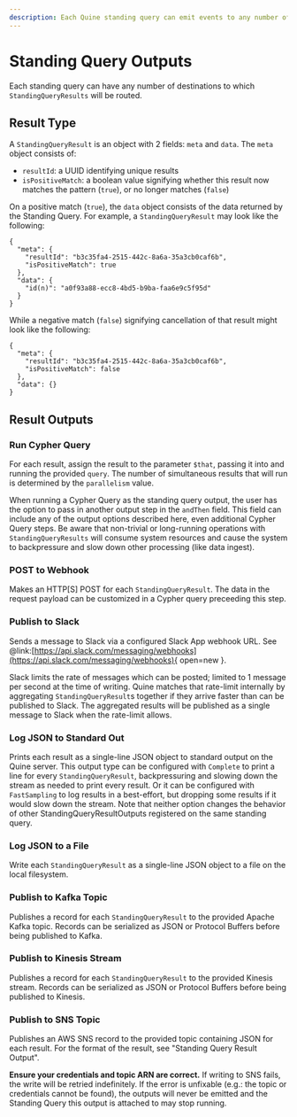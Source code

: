 ```yaml
---
description: Each Quine standing query can emit events to any number of destinations
---
```

# Standing Query Outputs

Each standing query can have any number of destinations to which `StandingQueryResults` will be routed. 

## Result Type

A `StandingQueryResult` is an object with 2 fields: `meta` and `data`. The `meta` object consists of:

- `resultId`: a UUID identifying unique results
- `isPositiveMatch`: a boolean value signifying whether this result now matches the pattern (`true`), or no longer matches (`false`)

On a positive match (`true`), the `data` object consists of the data returned by the Standing Query. For example, a `StandingQueryResult` may look like the following:

```
{
  "meta": {
    "resultId": "b3c35fa4-2515-442c-8a6a-35a3cb0caf6b", 
    "isPositiveMatch": true
  }, 
  "data": {
    "id(n)": "a0f93a88-ecc8-4bd5-b9ba-faa6e9c5f95d"
  }
}
```

While a negative match (`false`) signifying cancellation of that result might look like the following:

```
{
  "meta": {
    "resultId": "b3c35fa4-2515-442c-8a6a-35a3cb0caf6b", 
    "isPositiveMatch": false
  }, 
  "data": {}
}
```

## Result Outputs

### Run Cypher Query

For each result, assign the result to the parameter `$that`, passing it into and running the provided `query`. The number of simultaneous results that will run is determined by the `parallelism` value.

When running a Cypher Query as the standing query output, the user has the option to pass in another output step in the `andThen` field. This field can include any of the output options described here, even additional Cypher Query steps. Be aware that non-trivial or long-running operations with `StandingQueryResults` will consume system resources and cause the system to backpressure and slow down other processing (like data ingest).

### POST to Webhook

Makes an HTTP[S] POST for each `StandingQueryResult`. The data in the request payload can be customized in a Cypher query preceeding this step.

### Publish to Slack

Sends a message to Slack via a configured Slack App webhook URL. See @link:[https://api.slack.com/messaging/webhooks](https://api.slack.com/messaging/webhooks){ open=new }.

Slack limits the rate of messages which can be posted; limited to 1 message per second at the time of writing. Quine matches that rate-limit internally by aggregating `StandingQueryResult`s together if they arrive faster than can be published to Slack. The aggregated results will be published as a single message to Slack when the rate-limit allows.

### Log JSON to Standard Out

Prints each result as a single-line JSON object to standard output on the Quine server. This output type can be configured with `Complete` to print a line for every `StandingQueryResult`, backpressuring and slowing down the stream as needed to print every result. Or it can be configured with `FastSampling` to log results in a best-effort, but dropping some results if it would slow down the stream. Note that neither option changes the behavior of other StandingQueryResultOutputs registered on the same standing query.

### Log JSON to a File

Write each `StandingQueryResult` as a single-line JSON object to a file on the local filesystem.

### Publish to Kafka Topic

Publishes a record for each `StandingQueryResult` to the provided Apache Kafka topic. Records can be serialized as JSON or Protocol Buffers before being published to Kafka.

### Publish to Kinesis Stream

Publishes a record for each `StandingQueryResult` to the provided Kinesis stream. Records can be serialized as JSON or Protocol Buffers before being published to Kinesis.

### Publish to SNS Topic

Publishes an AWS SNS record to the provided topic containing JSON for each result. For the format of the result, see "Standing Query Result Output".

**Ensure your credentials and topic ARN are correct.** If writing to SNS fails, the write will be retried indefinitely. If the error is unfixable (e.g.: the topic or credentials cannot be found), the outputs will never be emitted and the Standing Query this output is attached to may stop running.
